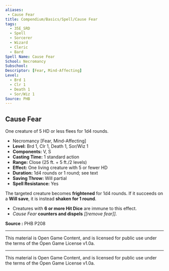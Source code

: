 ```yaml
---
aliases:
 - Cause Fear
title: Compendium/Basics/Spell/Cause Fear
tags: 
  - 35E_SRD
  - Spell
  - Sorcerer
  - Wizard
  - Cleric
  - Bard
Spell Name: Cause Fear
School: Necromancy
Subschool: 
Descriptor: [Fear, Mind-Affecting]
Level:
  - Brd 1
  - Clr 1
  - Death 1
  - Sor/Wiz 1
Source: PHB
---
```


## Cause Fear

One creature of 5 HD or less flees for 1d4 rounds.

*   Necromancy [Fear, Mind-Affecting]
*   **Level:** Brd 1, Clr 1, Death 1, Sor/Wiz 1
*   **Components:** V, S
*   **Casting Time:** 1 standard action
*   **Range:** Close (25 ft. + 5 ft./2 levels)
*   **Effect:** One living creature with 5 or fewer HD
*   **Duration:** 1d4 rounds or 1 round; see text
*   **Saving Throw:** Will partial
*   **Spell Resistance:** Yes

The targeted creature becomes **frightened** for 1d4 rounds. If it succeeds on a **Will save**, it is instead **shaken for 1 round**.

- Creatures with **6 or more Hit Dice** are immune to this effect.
- *Cause Fear* **counters and dispels** *[[remove fear]]*.

**Source :** PHB P208

---

This material is Open Game Content, and is licensed for public use under  
the terms of the Open Game License v1.0a.

---

This material is Open Game Content, and is licensed for public use under the terms of the Open Game License v1.0a.
